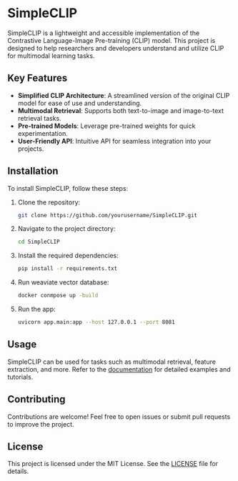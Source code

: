 # SimpleCLIP

SimpleCLIP is a lightweight and accessible implementation of the Contrastive Language-Image Pre-training (CLIP) model. This project is designed to help researchers and developers understand and utilize CLIP for multimodal learning tasks.

## Key Features

- **Simplified CLIP Architecture**: A streamlined version of the original CLIP model for ease of use and understanding.
- **Multimodal Retrieval**: Supports both text-to-image and image-to-text retrieval tasks.
- **Pre-trained Models**: Leverage pre-trained weights for quick experimentation.
- **User-Friendly API**: Intuitive API for seamless integration into your projects.

## Installation

To install SimpleCLIP, follow these steps:

1. Clone the repository:
    ```bash
    git clone https://github.com/yourusername/SimpleCLIP.git
    ```
2. Navigate to the project directory:
    ```bash
    cd SimpleCLIP
    ```
3. Install the required dependencies:
    ```bash
    pip install -r requirements.txt
    ```
4. Run weaviate vector database:
    ```bash
    docker conmpose up -build
    ```
5. Run the app:
    ```bash
    uvicorn app.main:app --host 127.0.0.1 --port 8081
    ```

## Usage

SimpleCLIP can be used for tasks such as multimodal retrieval, feature extraction, and more. Refer to the [documentation](#) for detailed examples and tutorials.

## Contributing

Contributions are welcome! Feel free to open issues or submit pull requests to improve the project.

## License

This project is licensed under the MIT License. See the [LICENSE](LICENSE) file for details.
